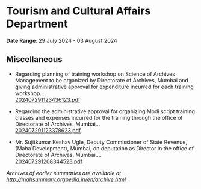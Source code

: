 # Tourism and Cultural Affairs Department

**Date Range**: 29 July 2024 - 03 August 2024


## Miscellaneous
- Regarding planning of training workshop on Science of Archives Management to be organized by Directorate of Archives, Mumbai and giving administrative approval for expenditure incurred for each training workshop...\
  [202407291123436123.pdf](https://gr.maharashtra.gov.in/Site/Upload/Government%20Resolutions/English/202407291123436123.pdf)

- Regarding the administrative approval for organizing Modi script training classes and expenses incurred for the training through the office of Directorate of Archives, Mumbai...\
  [202407291123378623.pdf](https://gr.maharashtra.gov.in/Site/Upload/Government%20Resolutions/English/202407291123378623.pdf)

- Mr. Sujitkumar Keshav Ugle, Deputy Commissioner of State Revenue, (Maha Development), Mumbai, on deputation as Director in the office of Directorate of Archives, Mumbai....\
  [202407291208344523.pdf](https://gr.maharashtra.gov.in/Site/Upload/Government%20Resolutions/English/202407291208344523.pdf)


*Archives of earlier summaries are available at http://mahsummary.orgpedia.in/en/archive.html*